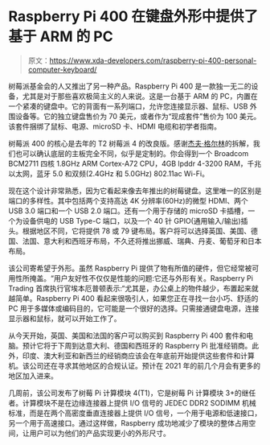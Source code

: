 # Raspberry Pi 400 在键盘外形中提供了基于 ARM 的 PC

> 原文：<https://www.xda-developers.com/raspberry-pi-400-personal-computer-keyboard/>

树莓派基金会的人又推出了另一种产品。Raspberry Pi 400 是一款独一无二的设备，尤其是对于那些喜欢极简主义的人来说。这是一台基于 ARM 的 PC，内置在一个紧凑的键盘中。它的背面有一系列端口，允许您连接显示器、鼠标、USB 外围设备等。它的独立键盘售价为 70 美元，或者作为“现成套件”售价为 100 美元。该套件捆绑了鼠标、电源、microSD 卡、HDMI 电缆和初学者指南。

树莓派 400 的核心是去年的 T2 树莓派 4 的改良版。感谢[杰夫·格尔林](https://www.jeffgeerling.com/blog/2020/raspberry-pi-400-teardown-and-review)的拆解，我们也可以确认底层的主板完全不同，似乎是定制的。你会得到一个 Broadcom BCM2711 四核 1.8GHz ARM Cortex-A72 CPU，4GB lpddr 4-3200 RAM，千兆以太网，蓝牙 5.0 和双频(2.4GHz 和 5.0GHz) 802.11ac Wi-Fi。

现在这个设计非常熟悉，因为它看起来像去年推出的树莓键盘。这里唯一的区别是端口的多样性。其中包括两个支持高达 4K 分辨率(60Hz)的微型 HDMI、两个 USB 3.0 端口和一个 USB 2.0 端口。还有一个用于存储的 microSD 卡插槽，一个为设备供电的 USB Type-C 端口，以及一个 40 针 GPIO(通用输入/输出)插头。根据地区不同，它将提供 78 或 79 键布局。客户将可以选择英国、美国、德国、法国、意大利和西班牙布局，不久还将推出挪威、瑞典、丹麦、葡萄牙和日本布局。

该公司寄希望于外形。虽然 Raspberry Pi 提供了物有所值的硬件，但它经常被可用性所掩盖。“用户友好性不仅仅是性能的问题:它还与外形有关。Raspberry Pi Trading 首席执行官埃本厄普顿表示:“尤其是，办公桌上的物件越少，布置起来就越简单。Raspberry Pi 400 看起来很吸引人，如果您正在寻找一台小巧、舒适的 PC 用于多媒体或编码目的，它可能是一个很好的选择。只需接通键盘电源，连接显示器和鼠标，就可以开始工作了。

从今天开始，英国、美国和法国的客户可以购买到 Raspberry Pi 400 套件和电脑。预计它将于下周到达意大利、德国和西班牙的 Raspberry Pi 批准经销商。此外，印度、澳大利亚和新西兰的经销商应该会在年底前开始提供这些套件和计算机。该公司还在寻求其他地区的合规认证。预计在 2021 年的前几个月会有更多的地区加入进来。

几周前，该公司发布了树莓 Pi 计算模块 4(T1)，它是树莓 Pi 计算模块 3+的继任者。计算模块不是在边缘连接器上提供 I/O 信号的 JEDEC DDR2 SODIMM 机械标准，而是在两个高密度垂直连接器上提供 I/O 信号，一个用于电源和低速接口，另一个用于高速接口。通过这样做，Raspberry 成功地减少了模块的整体占用空间，让用户可以为他们的产品实现更小的外形尺寸。